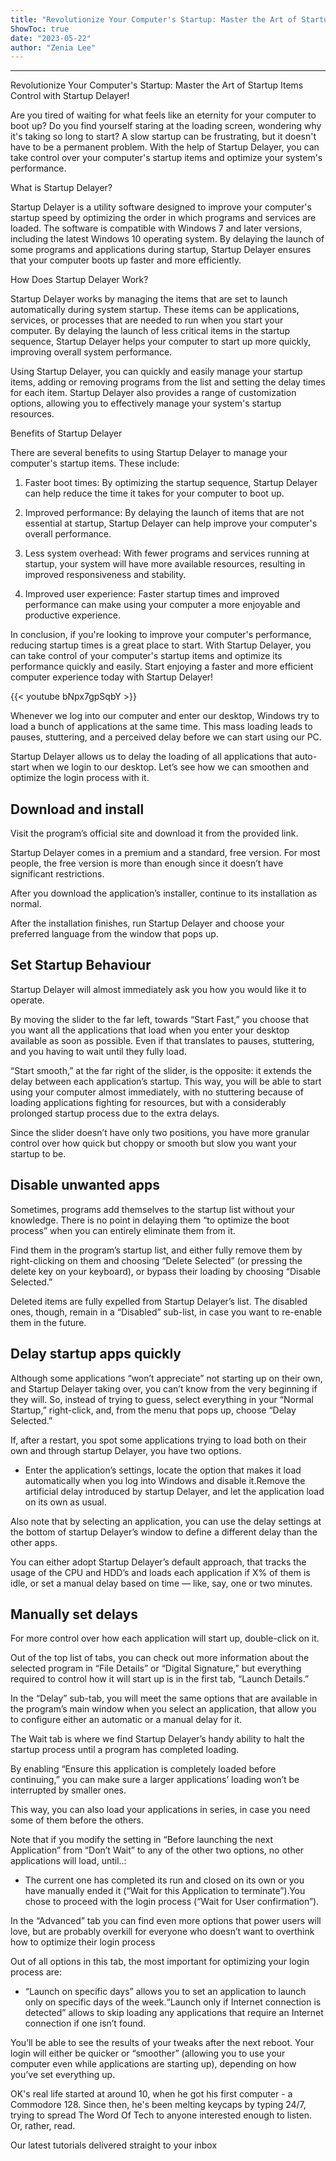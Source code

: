 ```yaml
---
title: "Revolutionize Your Computer's Startup: Master the Art of Startup Items Control with Startup Delayer!"
ShowToc: true 
date: "2023-05-22"
author: "Zenia Lee"
---
```

*****
Revolutionize Your Computer's Startup: Master the Art of Startup Items Control with Startup Delayer!

Are you tired of waiting for what feels like an eternity for your computer to boot up? Do you find yourself staring at the loading screen, wondering why it's taking so long to start? A slow startup can be frustrating, but it doesn't have to be a permanent problem. With the help of Startup Delayer, you can take control over your computer's startup items and optimize your system's performance.

What is Startup Delayer?

Startup Delayer is a utility software designed to improve your computer's startup speed by optimizing the order in which programs and services are loaded. The software is compatible with Windows 7 and later versions, including the latest Windows 10 operating system. By delaying the launch of some programs and applications during startup, Startup Delayer ensures that your computer boots up faster and more efficiently.

How Does Startup Delayer Work?

Startup Delayer works by managing the items that are set to launch automatically during system startup. These items can be applications, services, or processes that are needed to run when you start your computer. By delaying the launch of less critical items in the startup sequence, Startup Delayer helps your computer to start up more quickly, improving overall system performance.

Using Startup Delayer, you can quickly and easily manage your startup items, adding or removing programs from the list and setting the delay times for each item. Startup Delayer also provides a range of customization options, allowing you to effectively manage your system's startup resources.

Benefits of Startup Delayer

There are several benefits to using Startup Delayer to manage your computer's startup items. These include:

1. Faster boot times: By optimizing the startup sequence, Startup Delayer can help reduce the time it takes for your computer to boot up.

2. Improved performance: By delaying the launch of items that are not essential at startup, Startup Delayer can help improve your computer's overall performance.

3. Less system overhead: With fewer programs and services running at startup, your system will have more available resources, resulting in improved responsiveness and stability.

4. Improved user experience: Faster startup times and improved performance can make using your computer a more enjoyable and productive experience.

In conclusion, if you're looking to improve your computer's performance, reducing startup times is a great place to start. With Startup Delayer, you can take control of your computer's startup items and optimize its performance quickly and easily. Start enjoying a faster and more efficient computer experience today with Startup Delayer!

{{< youtube bNpx7gpSqbY >}} 



Whenever we log into our computer and enter our desktop, Windows try to load a bunch of applications at the same time. This mass loading leads to pauses, stuttering, and a perceived delay before we can start using our PC.
 
Startup Delayer allows us to delay the loading of all applications that auto-start when we login to our desktop. Let’s see how we can smoothen and optimize the login process with it.
 
## Download and install
 
Visit the program’s official site and download it from the provided link.
 
Startup Delayer comes in a premium and a standard, free version. For most people, the free version is more than enough since it doesn’t have significant restrictions.
 
After you download the application’s installer, continue to its installation as normal.
 
After the installation finishes, run Startup Delayer and choose your preferred language from the window that pops up.
 
## Set Startup Behaviour
 
Startup Delayer will almost immediately ask you how you would like it to operate.
 
By moving the slider to the far left, towards “Start Fast,” you choose that you want all the applications that load when you enter your desktop available as soon as possible. Even if that translates to pauses, stuttering, and you having to wait until they fully load.
 
“Start smooth,” at the far right of the slider, is the opposite: it extends the delay between each application’s startup. This way, you will be able to start using your computer almost immediately, with no stuttering because of loading applications fighting for resources, but with a considerably prolonged startup process due to the extra delays.
 
Since the slider doesn’t have only two positions, you have more granular control over how quick but choppy or smooth but slow you want your startup to be.
 
## Disable unwanted apps
 
Sometimes, programs add themselves to the startup list without your knowledge. There is no point in delaying them “to optimize the boot process” when you can entirely eliminate them from it.
 
Find them in the program’s startup list, and either fully remove them by right-clicking on them and choosing “Delete Selected” (or pressing the delete key on your keyboard), or bypass their loading by choosing “Disable Selected.”
 
Deleted items are fully expelled from Startup Delayer’s list. The disabled ones, though, remain in a “Disabled” sub-list, in case you want to re-enable them in the future.
 
## Delay startup apps quickly
 
Although some applications “won’t appreciate” not starting up on their own, and Startup Delayer taking over, you can’t know from the very beginning if they will. So, instead of trying to guess, select everything in your “Normal Startup,” right-click, and, from the menu that pops up, choose “Delay Selected.”
 
If, after a restart, you spot some applications trying to load both on their own and through startup Delayer, you have two options.
 
- Enter the application’s settings, locate the option that makes it load automatically when you log into Windows and disable it.Remove the artificial delay introduced by startup Delayer, and let the application load on its own as usual.

 
Also note that by selecting an application, you can use the delay settings at the bottom of startup Delayer’s window to define a different delay than the other apps.
 
You can either adopt Startup Delayer’s default approach, that tracks the usage of the CPU and HDD’s and loads each application if X% of them is idle, or set a manual delay based on time — like, say, one or two minutes.
 
## Manually set delays
 
For more control over how each application will start up, double-click on it.
 
Out of the top list of tabs, you can check out more information about the selected program in “File Details” or “Digital Signature,” but everything required to control how it will start up is in the first tab, “Launch Details.”
 
In the “Delay” sub-tab, you will meet the same options that are available in the program’s main window when you select an application, that allow you to configure either an automatic or a manual delay for it.
 
The Wait tab is where we find Startup Delayer’s handy ability to halt the startup process until a program has completed loading.
 
By enabling “Ensure this application is completely loaded before continuing,” you can make sure a larger applications’ loading won’t be interrupted by smaller ones.
 
This way, you can also load your applications in series, in case you need some of them before the others.
 
Note that if you modify the setting in “Before launching the next Application” from “Don’t Wait” to any of the other two options, no other applications will load, until..:
 
- The current one has completed its run and closed on its own or you have manually ended it (“Wait for this Application to terminate”).You chose to proceed with the login process (“Wait for User confirmation”).

 
In the “Advanced” tab you can find even more options that power users will love, but are probably overkill for everyone who doesn’t want to overthink how to optimize their login process
 
Out of all options in this tab, the most important for optimizing your login process are:
 
- “Launch on specific days” allows you to set an application to launch only on specific days of the week.“Launch only if Internet connection is detected” allows to skip loading any applications that require an Internet connection if one isn’t found.

 
You’ll be able to see the results of your tweaks after the next reboot. Your login will either be quicker or “smoother” (allowing you to use your computer even while applications are starting up), depending on how you’ve set everything up.
 
OK's real life started at around 10, when he got his first computer - a Commodore 128. Since then, he's been melting keycaps by typing 24/7, trying to spread The Word Of Tech to anyone interested enough to listen. Or, rather, read.
 
Our latest tutorials delivered straight to your inbox




